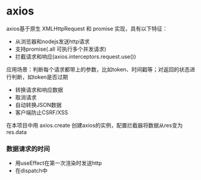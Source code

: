 # axios
axios基于原生 XMLHttpRequest 和 promise 实现，具有以下特征：
- 从浏览器和nodejs发送http请求
- 支持promise(.all 可执行多个并发请求)
- 拦截请求和响应(axios.interceptors.request.use())

应用场景：判断每个请求都带上的参数，比如token、时间戳等；对返回的状态进行判断，如token是否过期

- 转换请求和响应数据
- 取消请求
- 自动转换JSON数据
- 客户端防止CSRF/XSS

在本项目中用 axios.create 创建axios的实例，配置拦截器将数据从res变为res.data

### 数据请求的时间
- 用useEffect在第一次渲染时发送http
- 在dispatch中